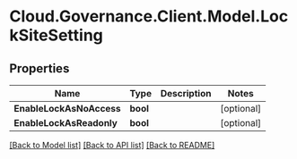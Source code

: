 # Cloud.Governance.Client.Model.LockSiteSetting
## Properties

Name | Type | Description | Notes
------------ | ------------- | ------------- | -------------
**EnableLockAsNoAccess** | **bool** |  | [optional] 
**EnableLockAsReadonly** | **bool** |  | [optional] 

[[Back to Model list]](../README.md#documentation-for-models) [[Back to API list]](../README.md#documentation-for-api-endpoints) [[Back to README]](../README.md)

